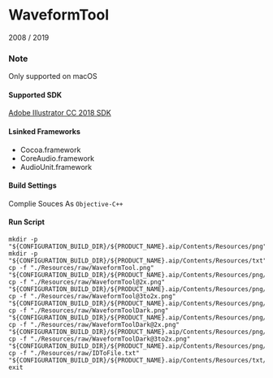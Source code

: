 # WaveformTool

2008 / 2019    

### Note

Only supported on macOS

#### Supported SDK

[Adobe Illustrator CC 2018 SDK](https://console.adobe.io/downloads/ai)

#### Lsinked Frameworks

* Cocoa.framework
* CoreAudio.framework
* AudioUnit.framework

#### Build Settings

Complie Souces As `Objective-C++`

#### Run Script

	mkdir -p "${CONFIGURATION_BUILD_DIR}/${PRODUCT_NAME}.aip/Contents/Resources/png"
	mkdir -p "${CONFIGURATION_BUILD_DIR}/${PRODUCT_NAME}.aip/Contents/Resources/txt"
	cp -f "./Resources/raw/WaveformTool.png" "${CONFIGURATION_BUILD_DIR}/${PRODUCT_NAME}.aip/Contents/Resources/png/WaveformTool.png"
	cp -f "./Resources/raw/WaveformTool@2x.png" "${CONFIGURATION_BUILD_DIR}/${PRODUCT_NAME}.aip/Contents/Resources/png/WaveformTool@2x.png"
	cp -f "./Resources/raw/WaveformTool@3to2x.png" "${CONFIGURATION_BUILD_DIR}/${PRODUCT_NAME}.aip/Contents/Resources/png/WaveformTool@3to2x.png"
	cp -f "./Resources/raw/WaveformToolDark.png" "${CONFIGURATION_BUILD_DIR}/${PRODUCT_NAME}.aip/Contents/Resources/png/WaveformToolDark.png"
	cp -f "./Resources/raw/WaveformToolDark@2x.png" "${CONFIGURATION_BUILD_DIR}/${PRODUCT_NAME}.aip/Contents/Resources/png/WaveformToolDark@2x.png"
	cp -f "./Resources/raw/WaveformToolDark@3to2x.png" "${CONFIGURATION_BUILD_DIR}/${PRODUCT_NAME}.aip/Contents/Resources/png/WaveformToolDark@3to2x.png"
	cp -f "./Resources/raw/IDToFile.txt" "${CONFIGURATION_BUILD_DIR}/${PRODUCT_NAME}.aip/Contents/Resources/txt/IDToFile.txt"
	exit

